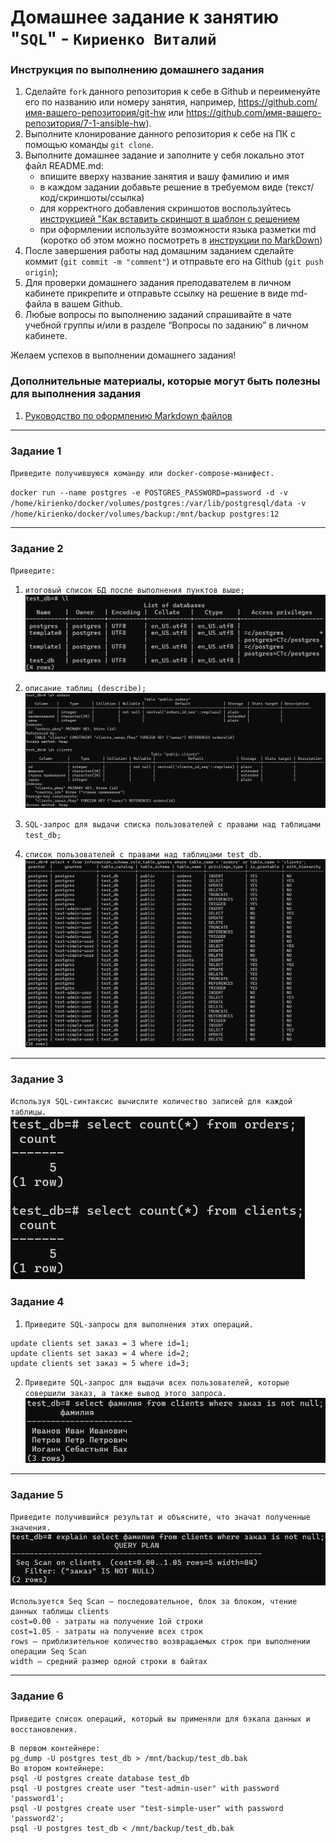 # Домашнее задание к занятию "`SQL`" - `Кириенко Виталий`


### Инструкция по выполнению домашнего задания

   1. Сделайте `fork` данного репозитория к себе в Github и переименуйте его по названию или номеру занятия, например, https://github.com/имя-вашего-репозитория/git-hw или  https://github.com/имя-вашего-репозитория/7-1-ansible-hw).
   2. Выполните клонирование данного репозитория к себе на ПК с помощью команды `git clone`.
   3. Выполните домашнее задание и заполните у себя локально этот файл README.md:
      - впишите вверху название занятия и вашу фамилию и имя
      - в каждом задании добавьте решение в требуемом виде (текст/код/скриншоты/ссылка)
      - для корректного добавления скриншотов воспользуйтесь [инструкцией "Как вставить скриншот в шаблон с решением](https://github.com/netology-code/sys-pattern-homework/blob/main/screen-instruction.md)
      - при оформлении используйте возможности языка разметки md (коротко об этом можно посмотреть в [инструкции  по MarkDown](https://github.com/netology-code/sys-pattern-homework/blob/main/md-instruction.md))
   4. После завершения работы над домашним заданием сделайте коммит (`git commit -m "comment"`) и отправьте его на Github (`git push origin`);
   5. Для проверки домашнего задания преподавателем в личном кабинете прикрепите и отправьте ссылку на решение в виде md-файла в вашем Github.
   6. Любые вопросы по выполнению заданий спрашивайте в чате учебной группы и/или в разделе “Вопросы по заданию” в личном кабинете.
   
Желаем успехов в выполнении домашнего задания!
   
### Дополнительные материалы, которые могут быть полезны для выполнения задания

1. [Руководство по оформлению Markdown файлов](https://gist.github.com/Jekins/2bf2d0638163f1294637#Code)

---

### Задание 1

`Приведите получившуюся команду или docker-compose-манифест.`

`docker run --name postgres -e POSTGRES_PASSWORD=password -d -v /home/kirienko/docker/volumes/postgres:/var/lib/postgresql/data -v /home/kirienko/docker/volumes/backup:/mnt/backup postgres:12`

---

### Задание 2

`Приведите:`

1. `итоговый список БД после выполнения пунктов выше;`
![Скриншот 1](https://github.com/vkir43/git/blob/main/db13/img/db37.jpg)

2. `описание таблиц (describe);`
![Скриншот 2](https://github.com/vkir43/git/blob/main/db13/img/db38.jpg)

3. `SQL-запрос для выдачи списка пользователей с правами над таблицами test_db;`
4. `список пользователей с правами над таблицами test_db.`
![Скриншот 3](https://github.com/vkir43/git/blob/main/db13/img/db39.jpg)

---

### Задание 3

`Используя SQL-синтаксис вычислите количество записей для каждой таблицы.`
![Скриншот 4](https://github.com/vkir43/git/blob/main/db13/img/db40.jpg)


### Задание 4

1. `Приведите SQL-запросы для выполнения этих операций.`
```
update clients set заказ = 3 where id=1;
update clients set заказ = 4 where id=2;
update clients set заказ = 5 where id=3;
```

2. `Приведите SQL-запрос для выдачи всех пользователей, которые совершили заказ, а также вывод этого запроса.`
![Скриншот 5](https://github.com/vkir43/git/blob/main/db13/img/db41.jpg)

---

### Задание 5

`Приведите получившийся результат и объясните, что значат полученные значения.`
![Скриншот 3](https://github.com/vkir43/git/blob/main/db13/img/db42.jpg)

```
Используется Seq Scan — последовательное, блок за блоком, чтение данных таблицы clients
cost=0.00 - затраты на получение 1ой строки
cost=1.05 - затраты на получение всех строк
rows — приблизительное количество возвращаемых строк при выполнении операции Seq Scan
width — средний размер одной строки в байтах
```

---

### Задание 6

`Приведите список операций, который вы применяли для бэкапа данных и восстановления.`
```
В первом контейнере:
pg_dump -U postgres test_db > /mnt/backup/test_db.bak
Во втором контейнере:
psql -U postgres create database test_db
psql -U postgres create user "test-admin-user" with password 'password1';
psql -U postgres create user "test-simple-user" with password 'password2';
psql -U postgres test_db < /mnt/backup/test_db.bak
```
